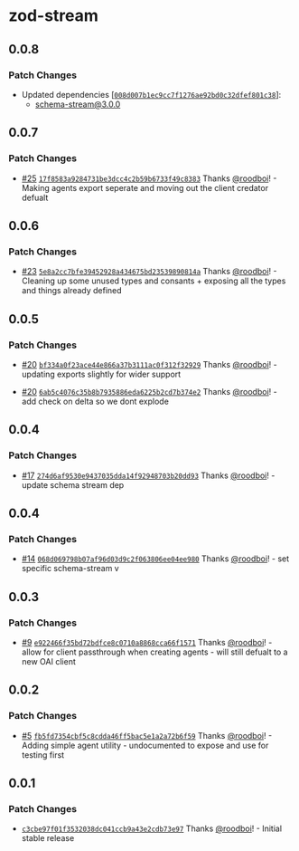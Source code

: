 # zod-stream

## 0.0.8

### Patch Changes

- Updated dependencies [[`008d007b1ec9cc7f1276ae92bd0c32dfef801c38`](https://github.com/hack-dance/island-ai/commit/008d007b1ec9cc7f1276ae92bd0c32dfef801c38)]:
  - schema-stream@3.0.0

## 0.0.7

### Patch Changes

- [#25](https://github.com/hack-dance/island-ai/pull/25) [`17f8583a9284731be3dcc4c2b59b6733f49c8383`](https://github.com/hack-dance/island-ai/commit/17f8583a9284731be3dcc4c2b59b6733f49c8383) Thanks [@roodboi](https://github.com/roodboi)! - Making agents export seperate and moving out the client credator defualt

## 0.0.6

### Patch Changes

- [#23](https://github.com/hack-dance/island-ai/pull/23) [`5e8a2cc7bfe39452928a434675bd23539890814a`](https://github.com/hack-dance/island-ai/commit/5e8a2cc7bfe39452928a434675bd23539890814a) Thanks [@roodboi](https://github.com/roodboi)! - Cleaning up some unused types and consants + exposing all the types and things already defined

## 0.0.5

### Patch Changes

- [#20](https://github.com/hack-dance/island-ai/pull/20) [`bf334a0f23ace44e866a37b3111ac0f312f32929`](https://github.com/hack-dance/island-ai/commit/bf334a0f23ace44e866a37b3111ac0f312f32929) Thanks [@roodboi](https://github.com/roodboi)! - updating exports slightly for wider support

- [#20](https://github.com/hack-dance/island-ai/pull/20) [`6ab5c4076c35b8b7935886eda6225b2cd7b374e2`](https://github.com/hack-dance/island-ai/commit/6ab5c4076c35b8b7935886eda6225b2cd7b374e2) Thanks [@roodboi](https://github.com/roodboi)! - add check on delta so we dont explode

## 0.0.4

### Patch Changes

- [#17](https://github.com/hack-dance/island-ai/pull/17) [`274d6af9530e9437035dda14f92948703b20dd93`](https://github.com/hack-dance/island-ai/commit/274d6af9530e9437035dda14f92948703b20dd93) Thanks [@roodboi](https://github.com/roodboi)! - update schema stream dep

## 0.0.4

### Patch Changes

- [#14](https://github.com/hack-dance/island-ai/pull/14) [`068d069798b07af96d03d9c2f063806ee04ee980`](https://github.com/hack-dance/island-ai/commit/068d069798b07af96d03d9c2f063806ee04ee980) Thanks [@roodboi](https://github.com/roodboi)! - set specific schema-stream v

## 0.0.3

### Patch Changes

- [#9](https://github.com/hack-dance/island-ai/pull/9) [`e922466f35bd72bdfce8c0710a8868cca66f1571`](https://github.com/hack-dance/island-ai/commit/e922466f35bd72bdfce8c0710a8868cca66f1571) Thanks [@roodboi](https://github.com/roodboi)! - allow for client passthrough when creating agents - will still defualt to a new OAI client

## 0.0.2

### Patch Changes

- [#5](https://github.com/hack-dance/island-ai/pull/5) [`fb5fd7354cbf5c8cdda46ff5bac5e1a2a72b6f59`](https://github.com/hack-dance/island-ai/commit/fb5fd7354cbf5c8cdda46ff5bac5e1a2a72b6f59) Thanks [@roodboi](https://github.com/roodboi)! - Adding simple agent utility - undocumented to expose and use for testing first

## 0.0.1

### Patch Changes

- [`c3cbe97f01f3532038dc041ccb9a43e2cdb73e97`](https://github.com/hack-dance/island-ai/commit/c3cbe97f01f3532038dc041ccb9a43e2cdb73e97) Thanks [@roodboi](https://github.com/roodboi)! - Initial stable release
